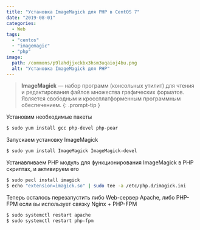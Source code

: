 ```yaml
---
title: "Установка ImageMagick для PHP в CentOS 7"
date: "2019-08-01"
categories: 
  - Web
tags: 
  - "centos"
  - "imagemagic"
  - "php"
image:
  path: /commons/p9lahdjjxckbx3hsm3uqaioj4bu.png
  alt: "Установка ImageMagick для PHP"
---
```


> **ImageMagick** — набор программ (консольных утилит) для чтения и редактирования файлов множества графических форматов. Является свободным и кроссплатформенным программным обеспечением.
{: .prompt-tip }

Установим необходимые пакеты

```sh
$ sudo yum install gcc php-devel php-pear
```

Запускаем установку ImageMagick

```sh
$ sudo yum install ImageMagick ImageMagick-devel
```

Устанавливаем PHP модуль для функционирования ImageMagick в PHP скриптах, и активируем его

```sh
$ sudo pecl install imagick
$ echo "extension=imagick.so" | sudo tee -a /etc/php.d/imagick.ini
```

Теперь осталось перезапустить либо Web-сервер Apache, либо PHP-FPM если вы использует связку Nginx + PHP-FPM

```sh
$ sudo systemctl restart apache
$ sudo systemctl restart php-fpm
```
